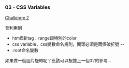 ### 03 - CSS Variables
[Challenge 2](https://shihminciou.github.io/JavaScript30-shihmin/03%20-%20CSS%20Variables/index-FINISHED.html)

會利用到
* html5新tag，range跟特別的color
* css variable，css變數命名規則，開頭必須是兩個破折號 *--*
* :root命名變數

如果做一個圖片旋轉呢？應該可以根據上一個02的參考...